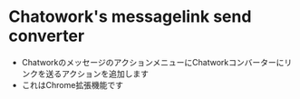 # Chatowork's messagelink send converter
- ChatworkのメッセージのアクションメニューにChatworkコンバーターにリンクを送るアクションを追加します
- これはChrome拡張機能です
